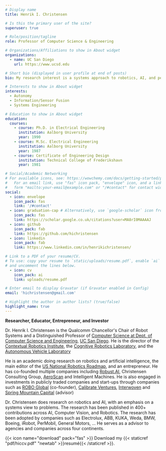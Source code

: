 ```yaml
---
# Display name
title: Henrik I. Christensen

# Is this the primary user of the site?
superuser: true

# Role/position/tagline
role: Professor of Computer Science & Engineering

# Organizations/Affiliations to show in About widget
organizations:
  - name: UC San Diego
    url: https://www.ucsd.edu

# Short bio (displayed in user profile at end of posts)
bio: My research interest is a systems approach to robotics, AI, and perception

# Interests to show in About widget
interests:
  - Autonomy
  - Information/Sensor Fusion
  - Systems Engineering

# Education to show in About widget
education:
  courses:
    - course: Ph.D. in Electrical Engineering
      institution: Aalborg University
      year: 1990
    - course: M.Sc. Electrical Engineering
      institution: Aalborg University
      year: 1987
    - course: Certificate of Engineering Design
      institution: Technical College of Frederikshavn
      year: 1981

# Social/Academic Networking
# For available icons, see: https://wowchemy.com/docs/getting-started/page-builder/#icons
#   For an email link, use "fas" icon pack, "envelope" icon, and a link in the
#   form "mailto:your-email@example.com" or "/#contact" for contact widget.
social:
  - icon: envelope
    icon_pack: fas
    link: '/#contact'
  - icon: graduation-cap # Alternatively, use `google-scholar` icon from `ai` icon pack
    icon_pack: fas
    link: https://scholar.google.co.uk/citations?user=MA8rI0MAAAAJ
  - icon: github
    icon_pack: fab
    link: https://github.com/hichristensen
  - icon: linkedin
    icon_pack: fab
    link: https://www.linkedin.com/in/henrikichristensen/

# Link to a PDF of your resume/CV.
# To use: copy your resume to `static/uploads/resume.pdf`, enable `ai` icons in `params.toml`,
# and uncomment the lines below.
  - icon: cv
    icon_pack: ai
    link: uploads/resume.pdf

# Enter email to display Gravatar (if Gravatar enabled in Config)
email: 'hichristensen@gmail.com'

# Highlight the author in author lists? (true/false)
highlight_name: true
---
```

**Researcher, Educator, Entrepreneur, and Investor**

Dr. Henrik I. Christensen is the Qualcomm Chancellor's Chair of Robot Systems
and a Distinguished Professor of [Computer Science at Dept. of Computer Science
and Engineering](https://cs.ucsd.edu), [UC San Diego](https://www.ucsd.edu). He
is the director of the [Contextual Robotics
Institute](https://cri.ucsd.edu), the [Cognitive Robotics
Laboratory](https://www.cogrob.org), and the [Autonomous Vehicle
Laboratory](http://avl.ucsd.edu)

He is an academic doing research on robotics and artificial intelligence, the
main editor of the [US National Robotics
Roadmap](https://hichristensen.com/pdf/roadmap-2024.pdf), and an entrepreneur.
He has co-founded multiple companies including [Robust.AI](https://robust.ai),
Christensen Consulting Group,
[AeroScan](https://www.unitedsciences.com/pages/aeroscan) and Intelligent
Machines. He is also engaged in investments in publicly traded companies and
start-ups through companies such as [ROBO
Global](https://vettafi.com/issuer-services/indexing/disruptive-tech/robo-global-family/)
(co-founder), [Calibrate Ventures](https://www.calibratevc.com/),
[Interwoven](https://interwoven.vc) and [Spring Mountain
Capital](https://springmountaincapital.com/) (advisor)

Dr. Christensen does research on robotics and AI, with an emphasis on
a systems view to problems. The research has been published in 400+
contributions across AI, Computer Vision, and Robotics. The research
has been adopted by companies such as Electrolux, ABB, KUKA, Weda,
BMW, Boeing, iRobot, PerMobil, General Motors, ... He serves as a
advisor to agencies and companies across four continents.

{{< icon name="download" pack="fas" >}} Download my {{< staticref "pdf/hiccv.pdf" "newtab" >}}resumé{{< /staticref >}}.
